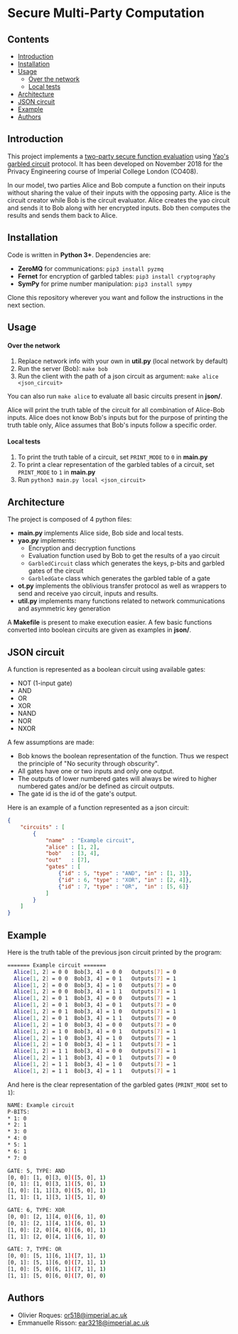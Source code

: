 # Secure Multi-Party Computation

## Contents
* [Introduction](#introduction)
* [Installation](#installation)
* [Usage](#usage)
    * [Over the network](#over-the-network)
    * [Local tests](#local-tests)
* [Architecture](#architecture)
* [JSON circuit](#json-circuit)
* [Example](#example)
* [Authors](#authors)

## Introduction
This project implements a [two-party secure function evaluation](https://en.wikipedia.org/wiki/Secure_two-party_computation) using [Yao's garbled circuit](https://en.wikipedia.org/wiki/Garbled_circuit) protocol. It has been developed on November 2018 for the Privacy Engineering course of Imperial College London (CO408).

In our model, two parties Alice and Bob compute a function on their inputs without sharing the value of their inputs with the opposing party. Alice is the circuit creator while Bob is the circuit evaluator. Alice creates the yao circuit and sends it to Bob along with her encrypted inputs. Bob then computes the results and sends them back to Alice.

## Installation
Code is written in **Python 3+**. Dependencies are:
* **ZeroMQ** for communications: `pip3 install pyzmq`
* **Fernet** for encryption of garbled tables: `pip3 install cryptography`
* **SymPy** for prime number manipulation: `pip3 install sympy`

Clone this repository wherever you want and follow the instructions in the next section.

## Usage

#### Over the network
1. Replace network info with your own in **util.py** (local network by default)
2. Run the server (Bob): `make bob`
3. Run the client with the path of a json circuit as argument: `make alice <json_circuit>`

You can also run `make alice` to evaluate all basic circuits present in **json/**.

Alice will print the truth table of the circuit for all combination of Alice-Bob inputs. Alice does not know Bob's inputs but for the purpose of printing the truth table only, Alice assumes that Bob's inputs follow a specific order.

#### Local tests
1. To print the truth table of a circuit, set `PRINT_MODE` to `0` in **main.py**
2. To print a clear representation of the garbled tables of a circuit, set `PRINT_MODE` to `1` in **main.py**
3. Run `python3 main.py local <json_circuit>`

## Architecture
The project is composed of 4 python files:
* **main.py** implements Alice side, Bob side and local tests.
* **yao.py** implements:
    * Encryption and decryption functions
    * Evaluation function used by Bob to get the results of a yao circuit
    * `GarbledCircuit` class which generates the keys, p-bits and garbled gates of the circuit
    * `GarbledGate` class which generates the garbled table of a gate
* **ot.py** implements the oblivious transfer protocol as well as wrappers to send and receive yao circuit, inputs and results.
* **util.py** implements many functions related to network communications and asymmetric key generation

A **Makefile** is present to make execution easier. A few basic functions converted into boolean circuits are given as examples in **json/**.

## JSON circuit
A function is represented as a boolean circuit using available gates:
* NOT (1-input gate)
* AND
* OR
* XOR
* NAND
* NOR
* NXOR

A few assumptions are made:
* Bob knows the boolean representation of the function. Thus we respect the principle of "No security through obscurity".
* All gates have one or two inputs and only one output.
* The outputs of lower numbered gates will always be wired to higher numbered gates and/or be defined as circuit outputs.
* The gate id is the id of the gate's output.

Here is an example of a function represented as a json circuit:
```json
{
    "circuits" : [
        {
            "name"  : "Example circuit",
            "alice" : [1, 2],
            "bob"   : [3, 4],
            "out"   : [7],
            "gates" : [
                {"id" : 5, "type" : "AND", "in" : [1, 3]},
                {"id" : 6, "type" : "XOR", "in" : [2, 4]},
                {"id" : 7, "type" : "OR",  "in" : [5, 6]}
            ]
        }
    ]
}
```

## Example
Here is the truth table of the previous json circuit printed by the program:
```sh
======= Example circuit =======
  Alice[1, 2] = 0 0  Bob[3, 4] = 0 0   Outputs[7] = 0
  Alice[1, 2] = 0 0  Bob[3, 4] = 0 1   Outputs[7] = 1
  Alice[1, 2] = 0 0  Bob[3, 4] = 1 0   Outputs[7] = 0
  Alice[1, 2] = 0 0  Bob[3, 4] = 1 1   Outputs[7] = 1
  Alice[1, 2] = 0 1  Bob[3, 4] = 0 0   Outputs[7] = 1
  Alice[1, 2] = 0 1  Bob[3, 4] = 0 1   Outputs[7] = 0
  Alice[1, 2] = 0 1  Bob[3, 4] = 1 0   Outputs[7] = 1
  Alice[1, 2] = 0 1  Bob[3, 4] = 1 1   Outputs[7] = 0
  Alice[1, 2] = 1 0  Bob[3, 4] = 0 0   Outputs[7] = 0
  Alice[1, 2] = 1 0  Bob[3, 4] = 0 1   Outputs[7] = 1
  Alice[1, 2] = 1 0  Bob[3, 4] = 1 0   Outputs[7] = 1
  Alice[1, 2] = 1 0  Bob[3, 4] = 1 1   Outputs[7] = 1
  Alice[1, 2] = 1 1  Bob[3, 4] = 0 0   Outputs[7] = 1
  Alice[1, 2] = 1 1  Bob[3, 4] = 0 1   Outputs[7] = 0
  Alice[1, 2] = 1 1  Bob[3, 4] = 1 0   Outputs[7] = 1
  Alice[1, 2] = 1 1  Bob[3, 4] = 1 1   Outputs[7] = 1
```

And here is the clear representation of the garbled gates (`PRINT_MODE` set to `1`):
```sh
NAME: Example circuit
P-BITS:
* 1: 0
* 2: 1
* 3: 0
* 4: 0
* 5: 1
* 6: 1
* 7: 0

GATE: 5, TYPE: AND
[0, 0]: [1, 0][3, 0]([5, 0], 1)
[0, 1]: [1, 0][3, 1]([5, 0], 1)
[1, 0]: [1, 1][3, 0]([5, 0], 1)
[1, 1]: [1, 1][3, 1]([5, 1], 0)

GATE: 6, TYPE: XOR
[0, 0]: [2, 1][4, 0]([6, 1], 0)
[0, 1]: [2, 1][4, 1]([6, 0], 1)
[1, 0]: [2, 0][4, 0]([6, 0], 1)
[1, 1]: [2, 0][4, 1]([6, 1], 0)

GATE: 7, TYPE: OR
[0, 0]: [5, 1][6, 1]([7, 1], 1)
[0, 1]: [5, 1][6, 0]([7, 1], 1)
[1, 0]: [5, 0][6, 1]([7, 1], 1)
[1, 1]: [5, 0][6, 0]([7, 0], 0)
```

## Authors
* Olivier Roques: <or518@imperial.ac.uk>
* Emmanuelle Risson: <ear3218@imperial.ac.uk>
